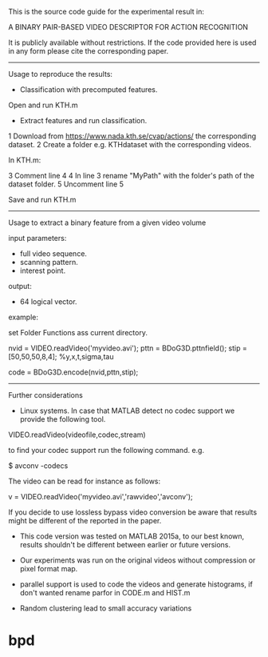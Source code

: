 This is the source code guide for the experimental result in:

A BINARY PAIR-BASED VIDEO DESCRIPTOR FOR ACTION RECOGNITION

It is publicly available without restrictions. If the code provided here 
is used in any form please cite the corresponding paper.

___________________________________________________________________________________
Usage to reproduce the results:

- Classification with precomputed features.

Open and run KTH.m

- Extract features and run classification.

1 Download from https://www.nada.kth.se/cvap/actions/ the corresponding dataset.
2 Create a folder e.g. KTHdataset with the corresponding videos.

In KTH.m:

3 Comment line 4
4 In line 3 rename "MyPath" with the folder's path of the dataset folder.
5 Uncomment line 5

Save and run KTH.m

___________________________________________________________________________________
Usage to extract a binary feature from a given video volume

input parameters:
- full video sequence.
- scanning pattern.
- interest point.

output:
- 64 logical vector.

example:

set Folder Functions ass current directory.

nvid = VIDEO.readVideo('myvideo.avi');
pttn = BDoG3D.pttnfield();
stip = [50,50,50,8,4]; %y,x,t,sigma,tau

code = BDoG3D.encode(nvid,pttn,stip);

___________________________________________________________________________________
Further considerations 

* Linux systems. In case that MATLAB detect no codec support
we provide the following tool.

VIDEO.readVideo(videofile,codec,stream)

to find your codec support run the following command. e.g.

$ avconv -codecs

The video can be read for instance as follows:

v = VIDEO.readVideo('myvideo.avi','rawvideo','avconv');

If you decide to use lossless bypass video conversion be aware that results
might be different of the reported in the paper.

* This code version was tested on MATLAB 2015a, to our best known, results 
shouldn't be different between earlier or future versions.

* Our experiments was run on the original videos without compression
or pixel format map.

* parallel support is used to code the videos and generate histograms, if don't
wanted rename parfor in CODE.m and HIST.m

* Random clustering lead to small accuracy variations

# bpd
